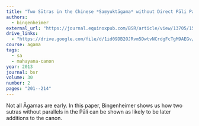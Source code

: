 ```yaml
---
title: "Two Sūtras in the Chinese *Saṃyuktāgama* without Direct Pāli Parallels: Some Remarks on how to identify Later Additions to the Corpus"
authors:
  - bingenheimer
external_url: "https://journal.equinoxpub.com/BSR/article/view/13705/15929"
drive_links:
  - "https://drive.google.com/file/d/1id09DB2OJRvm5DwtvNCrdgFcTgM9AEGv/view?usp=drivesdk"
course: agama
tags:
  - sa
  - mahayana-canon
year: 2013
journal: bsr
volume: 30
number: 2
pages: "201--214"
---
```


Not all Āgamas are early. In this paper, Bingenheimer shows us how two sutras without parallels in the Pāli can be shown as likely to be later additions to the canon.

